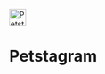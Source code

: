    <img src="https://files.catbox.moe/h3er2q.png" alt="Petstagram" width="30px" height="30px"> <h1>Petstagram</h1>


